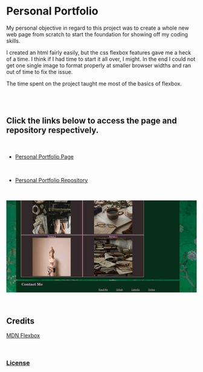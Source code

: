 # Personal Portfolio

<p> My personal objective in regard to this project was to create a whole new web page from scratch to start the foundation for showing off my coding skills. 
</p>

<p>
I created an html fairly easily, but the css flexbox features gave me a heck of a time. I think if I had time to start it all over, I might. In the end I could not get one single image to format properly at smaller browser widths and ran out of time to fix the issue. 
</p>

<p>
 The time spent on the project taught me most of the basics of flexbox. 
</p>

<br>
<br>

## Click the links below to access the page and repository respectively.
<br>

 - [Personal Portfolio Page](https://andis90.github.io/Portfolio-Strickland)
<br>

 - [Personal Portfolio Repository](https://github.com/AndiS90/Portfolio-Strickland)
<br>

![Screenshot](./assets/images/screenshot.png)

<br>

## **Credits**
 [MDN Flexbox](https://developer.mozilla.org/en-US/docs/Learn/CSS/CSS_layout/Flexbox)

<br>

### [License](./assets/License.txt)

<br>
